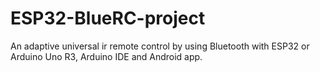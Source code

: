 # ESP32-BlueRC-project
An adaptive universal ir remote control by using Bluetooth with ESP32 or Arduino Uno R3, Arduino IDE and Android app.
